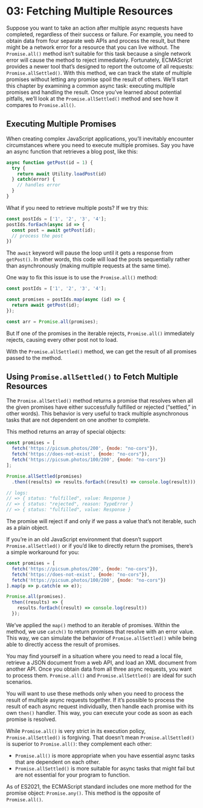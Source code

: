 # 03: Fetching Multiple Resources

Suppose you want to take an action after multiple async requests have completed, regardless of their success or failure. For example, you need to obtain data from four separate web APIs and process the result, but there might be a network error for a resource that you can live without. The `Promise.all()` method isn’t suitable for this task because a single network error will cause the method to reject immediately. Fortunately, ECMAScript provides a newer tool that’s designed to report the outcome of all requests: `Promise.allSettled()`. With this method, we can track the state of multiple promises without letting any promise spoil the result of others. We’ll start this chapter by examining a common async task: executing multiple promises and handling the result. Once you’ve learned about potential pitfalls, we’ll look at the `Promise.allSettled()` method and see how it compares to `Promise.all()`.

## Executing Multiple Promises

When creating complex JavaScript applications, you’ll inevitably encounter circumstances where you need to execute multiple promises. Say you have an async function that retrieves a blog post, like this:

```js
async function getPost(id = 1) {
  try {
    return await Utility.loadPost(id)
  } catch(error) {
    // handles error
  }
}
```

What if you need to retrieve multiple posts? If we try this:

```js
const postIds = ['1', '2', '3', '4'];
postIds.forEach(async id => {
  const post = await getPost(id);
  // process the post   
})
```

The `await` keyword will pause the loop until it gets a response from `getPost()`. In other words, this code will load the posts sequentially rather than asynchronously (making multiple requests at the same time).

One way to fix this issue is to use the `Promise.all()` method:

```js
const postIds = ['1', '2', '3', '4'];

const promises = postIds.map(async (id) => {
  return await getPost(id);
});

const arr = Promise.all(promises);
```

But If one of the promises in the iterable rejects, `Promise.all()` immediately rejects, causing every other post not to load.

With the `Promise.allSettled()` method, we can get the result of all promises passed to the method.

## Using `Promise.allSettled()` to Fetch Multiple Resources

The `Promise.allSettled()` method returns a promise that resolves when all the given promises have either successfully fulfilled or rejected (“settled,” in other words). This behavior is very useful to track multiple asynchronous tasks that are not dependent on one another to complete.

This method returns an array of special objects:

```js
const promises = [
  fetch('https://picsum.photos/200', {mode: "no-cors"}), 
  fetch('https://does-not-exist', {mode: "no-cors"}),
  fetch('https://picsum.photos/100/200', {mode: "no-cors"})
];

Promise.allSettled(promises)
  .then((results) => results.forEach((result) => console.log(result)));

// logs:
// => { status: "fulfilled", value: Response }
// => { status: "rejected", reason: TypeError }
// => { status: "fulfilled", value: Response }
```

The promise will reject if and only if we pass a value that’s not iterable, such as a plain object.

If you’re in an old JavaScript environment that doesn’t support `Promise.allSettled()` or if you’d like to directly return the promises, there’s a simple workaround for you:

```js
const promises = [
  fetch('https://picsum.photos/200', {mode: "no-cors"}),
  fetch('https://does-not-exist', {mode: "no-cors"}),
  fetch('https://picsum.photos/100/200', {mode: "no-cors"})
].map(p => p.catch(e => e)); 

Promise.all(promises).
  then((results) => {
    results.forEach((result) => console.log(result))
  });
```

We’ve applied the `map()` method to an iterable of promises. Within the method, we use `catch()` to return promises that resolve with an error value. This way, we can simulate the behavior of `Promise.allSettled()` while being able to
directly access the result of promises.

You may find yourself in a situation where you need to read a local file, retrieve a JSON document from a web API, and load an XML document from another API. Once you obtain data from all three async requests, you want to process them. `Promise.all()` and `Promise.allSettled()` are ideal for such scenarios.

You will want to use these methods only when you need to process the result of multiple async requests together. If it’s possible to process the result of each async request individually, then handle each promise with its own `then()` handler. This way, you can execute your code as soon as each promise is resolved.

While `Promise.all()` is very strict in its execution policy, `Promise.allSettled()` is forgiving. That doesn’t mean `Promise.allSettled()` is superior to `Promise.all()`: they complement each other:

- `Promise.all()` is more appropriate when you have essential async tasks that are dependent on each other.
- `Promise.allSettled()` is more suitable for async tasks that might fail but are not essential for your program to function.

As of ES2021, the ECMAScript standard includes one more method for the promise object: `Promise.any()`. This method is the opposite of `Promise.all()`.

